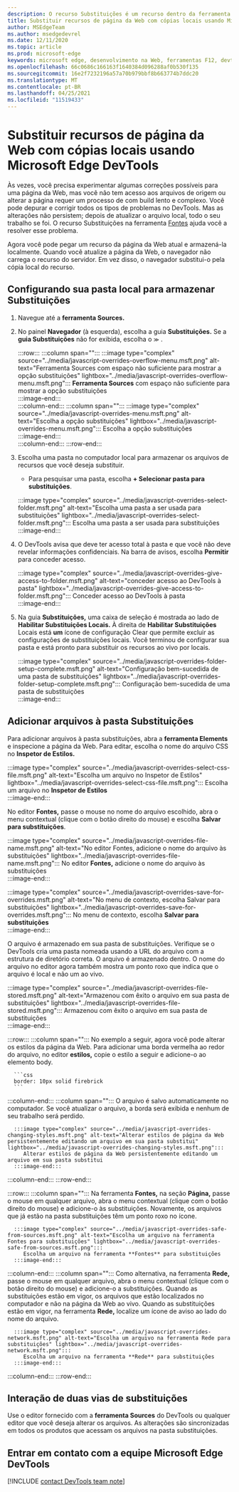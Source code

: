 ```yaml
---
description: O recurso Substituições é um recurso dentro da ferramenta Sources do Microsoft Edge DevTools que permite copiar recursos de página da Web para seu disco rígido.  Quando você atualize a página da Web, o DevTools não carrega o recurso, mas o substitui pela cópia local.
title: Substituir recursos de página da Web com cópias locais usando Microsoft Edge DevTools
author: MSEdgeTeam
ms.author: msedgedevrel
ms.date: 12/11/2020
ms.topic: article
ms.prod: microsoft-edge
keywords: microsoft edge, desenvolvimento na Web, ferramentas F12, devtools
ms.openlocfilehash: 66c0686c166163f1640384d096288af0b530f135
ms.sourcegitcommit: 16e2f7232196a57a70b979bbf8b663774b7ddc20
ms.translationtype: MT
ms.contentlocale: pt-BR
ms.lasthandoff: 04/25/2021
ms.locfileid: "11519433"
---
```

# <a name="override-webpage-resources-with-local-copies-using-microsoft-edge-devtools"></a>Substituir recursos de página da Web com cópias locais usando Microsoft Edge DevTools  

Às vezes, você precisa experimentar algumas correções possíveis para uma página da Web, mas você não tem acesso aos arquivos de origem ou alterar a página requer um processo de com build lento e complexo.  Você pode depurar e corrigir todos os tipos de problemas no DevTools.  Mas as alterações não persistem; depois de atualizar o arquivo local, todo o seu trabalho se foi.  O recurso Substituições na ferramenta [Fontes][DevToolsSourcesTool] ajuda você a resolver esse problema.  

Agora você pode pegar um recurso da página da Web atual e armazená-la localmente.  Quando você atualize a página da Web, o navegador não carrega o recurso do servidor.  Em vez disso, o navegador substitui-o pela cópia local do recurso.  

## <a name="setting-up-your-local-folder-to-store-overrides"></a>Configurando sua pasta local para armazenar Substituições  

1.  Navegue até a **ferramenta Sources.**  
1.  No painel **Navegador** (à esquerda), escolha a guia **Substituições.**  Se a **guia Substituições** não for exibida, escolha o <code>&#x0226B;</code><!--`≫`--> .  
    
    :::row:::
       :::column span="":::
          :::image type="complex" source="../media/javascript-overrides-overflow-menu.msft.png" alt-text="Ferramenta Sources com espaço não suficiente para mostrar a opção substituições" lightbox="../media/javascript-overrides-overflow-menu.msft.png":::
             **Ferramenta Sources** com espaço não suficiente para mostrar a opção substituições  
          :::image-end:::  
       :::column-end:::
       :::column span="":::
          :::image type="complex" source="../media/javascript-overrides-menu.msft.png" alt-text="Escolha a opção substituições" lightbox="../media/javascript-overrides-menu.msft.png":::
             Escolha a opção substituições  
          :::image-end:::  
       :::column-end:::
    :::row-end:::  
    
1.  Escolha uma pasta no computador local para armazenar os arquivos de recursos que você deseja substituir.  
     *   Para pesquisar uma pasta, escolha **+ Selecionar pasta para substituições**.  
    
    :::image type="complex" source="../media/javascript-overrides-select-folder.msft.png" alt-text="Escolha uma pasta a ser usada para substituições" lightbox="../media/javascript-overrides-select-folder.msft.png":::
       Escolha uma pasta a ser usada para substituições  
    :::image-end:::  
    
1.  O DevTools avisa que deve ter acesso total à pasta e que você não deve revelar informações confidenciais.  Na barra de avisos, escolha **Permitir** para conceder acesso.  
    
    :::image type="complex" source="../media/javascript-overrides-give-access-to-folder.msft.png" alt-text="conceder acesso ao DevTools à pasta" lightbox="../media/javascript-overrides-give-access-to-folder.msft.png":::
       Conceder acesso ao DevTools à pasta  
    :::image-end:::  
    
1.  Na guia **Substituições,** uma caixa de seleção é mostrada ao lado de **Habilitar Substituições Locais.**  À direita de **Habilitar Substituições** Locais está **um** ícone de configuração Clear que permite excluir as configurações de substituições locais.  Você terminou de configurar sua pasta e está pronto para substituir os recursos ao vivo por locais.
    
    :::image type="complex" source="../media/javascript-overrides-folder-setup-complete.msft.png" alt-text="Configuração bem-sucedida de uma pasta de substituições" lightbox="../media/javascript-overrides-folder-setup-complete.msft.png":::
       Configuração bem-sucedida de uma pasta de substituições  
    :::image-end:::  
    
## <a name="adding-files-to-your-overrides-folder"></a>Adicionar arquivos à pasta Substituições  
  
Para adicionar arquivos à pasta substituições, abra a **ferramenta Elements** e inspecione a página da Web.  Para editar, escolha o nome do arquivo CSS no **Inspetor de Estilos.**  

:::image type="complex" source="../media/javascript-overrides-select-css-file.msft.png" alt-text="Escolha um arquivo no Inspetor de Estilos" lightbox="../media/javascript-overrides-select-css-file.msft.png":::
   Escolha um arquivo no **Inspetor de Estilos**  
:::image-end:::  

No editor **Fontes,** passe o mouse no nome do arquivo escolhido, abra o menu contextual \(clique com o botão direito do mouse\) e escolha **Salvar para substituições**.  

:::image type="complex" source="../media/javascript-overrides-file-name.msft.png" alt-text="No editor Fontes, adicione o nome do arquivo às substituições" lightbox="../media/javascript-overrides-file-name.msft.png":::
   No editor **Fontes,** adicione o nome do arquivo às substituições  
:::image-end:::  

:::image type="complex" source="../media/javascript-overrides-save-for-overrides.msft.png" alt-text="No menu de contexto, escolha Salvar para substituições" lightbox="../media/javascript-overrides-save-for-overrides.msft.png":::
   No menu de contexto, escolha **Salvar para substituições**  
:::image-end:::  

O arquivo é armazenado em sua pasta de substituições.  Verifique se o DevTools cria uma pasta nomeada usando a URL do arquivo com a estrutura de diretório correta.  O arquivo é armazenado dentro.  O nome do arquivo no editor agora também mostra um ponto roxo que indica que o arquivo é local e não um ao vivo.  

:::image type="complex" source="../media/javascript-overrides-file-stored.msft.png" alt-text="Armazenou com êxito o arquivo em sua pasta de substituições" lightbox="../media/javascript-overrides-file-stored.msft.png":::
   Armazenou com êxito o arquivo em sua pasta de substituições  
:::image-end:::  

:::row:::
   :::column span="":::
      No exemplo a seguir, agora você pode alterar os estilos da página da Web.  Para adicionar uma borda vermelha ao redor do arquivo, no editor **estilos,** copie o estilo a seguir e adicione-o ao elemento body.  
      
      ```css
      border: 10px solid firebrick
      ```  
   :::column-end:::
   :::column span="":::
      O arquivo é salvo automaticamente no computador.  Se você atualizar o arquivo, a borda será exibida e nenhum de seu trabalho será perdido.  
      
      :::image type="complex" source="../media/javascript-overrides-changing-styles.msft.png" alt-text="Alterar estilos de página da Web persistentemente editando um arquivo em sua pasta substitui" lightbox="../media/javascript-overrides-changing-styles.msft.png":::
         Alterar estilos de página da Web persistentemente editando um arquivo em sua pasta substitui  
      :::image-end:::  
   :::column-end:::
:::row-end:::  

:::row:::
   :::column span="":::
      Na ferramenta **Fontes,** na seção **Página,** passe o mouse em qualquer arquivo, abra o menu contextual \(clique com o botão direito do mouse\) e adicione-o às substituições.  Novamente, os arquivos que já estão na pasta substituições têm um ponto roxo no ícone.  
      
      :::image type="complex" source="../media/javascript-overrides-safe-from-sources.msft.png" alt-text="Escolha um arquivo na ferramenta Fontes para substituições" lightbox="../media/javascript-overrides-safe-from-sources.msft.png":::
         Escolha um arquivo na ferramenta **Fontes** para substituições  
      :::image-end:::  
   :::column-end:::
   :::column span="":::
      Como alternativa, na ferramenta **Rede,** passe o mouse em qualquer arquivo, abra o menu contextual \(clique com o botão direito do mouse\) e adicione-o a substituições.  Quando as substituições estão em vigor, os arquivos que estão localizados no computador e não na página da Web ao vivo.  Quando as substituições estão em vigor, na ferramenta **Rede,** localize um ícone de aviso ao lado do nome do arquivo.  
      
      :::image type="complex" source="../media/javascript-overrides-network.msft.png" alt-text="Escolha um arquivo na ferramenta Rede para substituições" lightbox="../media/javascript-overrides-network.msft.png":::
         Escolha um arquivo na ferramenta **Rede** para substituições  
      :::image-end:::  
   :::column-end:::
:::row-end:::  

## <a name="two-way-interaction-of-overrides"></a>Interação de duas vias de substituições  

Use o editor fornecido com a **ferramenta Sources** do DevTools ou qualquer editor que você deseja alterar os arquivos.  As alterações são sincronizadas em todos os produtos que acessam os arquivos na pasta substituições.  

## <a name="getting-in-touch-with-the-microsoft-edge-devtools-team"></a>Entrar em contato com a equipe Microsoft Edge DevTools  

[!INCLUDE [contact DevTools team note](../includes/contact-devtools-team-note.md)]  

<!-- links -->  

[DevToolsSourcesTool]: ../sources/index.md "Visão geral da ferramenta Sources | Microsoft Docs"  
